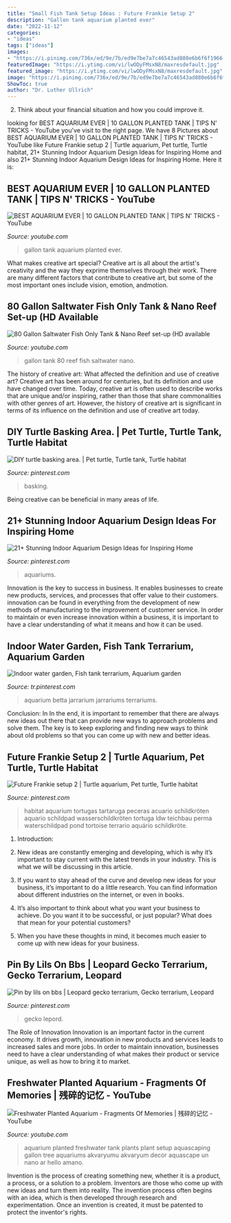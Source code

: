 ```yaml
---
title: "Small Fish Tank Setup Ideas : Future Frankie Setup 2"
description: "Gallon tank aquarium planted ever"
date: "2022-11-12"
categories:
- "ideas"
tags: ["ideas"]
images:
- "https://i.pinimg.com/736x/ed/9e/7b/ed9e7be7a7c46543ad880e6b6f6f1966.jpg"
featuredImage: "https://i.ytimg.com/vi/lwODyFMsxN8/maxresdefault.jpg"
featured_image: "https://i.ytimg.com/vi/lwODyFMsxN8/maxresdefault.jpg"
image: "https://i.pinimg.com/736x/ed/9e/7b/ed9e7be7a7c46543ad880e6b6f6f1966.jpg"
ShowToc: true
author: "Dr. Luther Ullrich"
---
```



2. Think about your financial situation and how you could improve it.

	

		
looking for BEST AQUARIUM EVER | 10 GALLON PLANTED TANK | TIPS N&#039; TRICKS - YouTube you've visit to the right page. We have 8 Pictures about BEST AQUARIUM EVER | 10 GALLON PLANTED TANK | TIPS N&#039; TRICKS - YouTube like Future Frankie setup 2 | Turtle aquarium, Pet turtle, Turtle habitat, 21+ Stunning Indoor Aquarium Design Ideas for Inspiring Home and also 21+ Stunning Indoor Aquarium Design Ideas for Inspiring Home. Here it is:
		
    
## BEST AQUARIUM EVER | 10 GALLON PLANTED TANK | TIPS N&#039; TRICKS - YouTube

<img loading=lazy src="http://i1.ytimg.com/vi/f9ahIBvU9LQ/maxresdefault.jpg" onerror="this.onerror=null;this.src='https://tse2.mm.bing.net/th?id=OIP.pXn5CQoGwA7JK9UQ6dC5EAHaEK&amp;pid=15.1';" alt="BEST AQUARIUM EVER | 10 GALLON PLANTED TANK | TIPS N&#039; TRICKS - YouTube">

_Source: youtube.com_

>gallon tank aquarium planted ever. 

	

What makes creative art special?
Creative art is all about the artist's creativity and the way they exprime themselves through their work. There are many different factors that contribute to creative art, but some of the most important ones include vision, emotion, andmotion.

    
## 80 Gallon Saltwater Fish Only Tank &amp; Nano Reef Set-up (HD Available

<img loading=lazy src="https://i.ytimg.com/vi/ZhC4P-77_3s/maxresdefault.jpg" onerror="this.onerror=null;this.src='https://tse4.mm.bing.net/th?id=OIP.qxraQlXHxla1wlur3cQ0oAHaEK&amp;pid=15.1';" alt="80 Gallon Saltwater Fish Only Tank &amp; Nano Reef set-up (HD available">

_Source: youtube.com_

>gallon tank 80 reef fish saltwater nano. 

	

The history of creative art: What affected the definition and use of creative art?
Creative art has been around for centuries, but its definition and use have changed over time. Today, creative art is often used to describe works that are unique and/or inspiring, rather than those that share commonalities with other genres of art. However, the history of creative art is significant in terms of its influence on the definition and use of creative art today.

    
## DIY Turtle Basking Area. | Pet Turtle, Turtle Tank, Turtle Habitat

<img loading=lazy src="https://i.pinimg.com/736x/d6/a6/f5/d6a6f5fef8b515bea60e681c2f0da4dd.jpg" onerror="this.onerror=null;this.src='https://tse1.mm.bing.net/th?id=OIP.YCOCiFrtpS8NmfzmY7HtpAHaFj&amp;pid=15.1';" alt="DIY turtle basking area. | Pet turtle, Turtle tank, Turtle habitat">

_Source: pinterest.com_

>basking. 

	

Being creative can be beneficial in many areas of life.

    
## 21+ Stunning Indoor Aquarium Design Ideas For Inspiring Home

<img loading=lazy src="https://i.pinimg.com/736x/2c/ca/3c/2cca3cce0a8faee029559b0f10a4f48f.jpg" onerror="this.onerror=null;this.src='https://tse3.mm.bing.net/th?id=OIP.QVHw6W6PuMpCszuy0PAYgQHaJR&amp;pid=15.1';" alt="21+ Stunning Indoor Aquarium Design Ideas for Inspiring Home">

_Source: pinterest.com_

>aquariums. 

	

Innovation is the key to success in business. It enables businesses to create new products, services, and processes that offer value to their customers. innovation can be found in everything from the development of new methods of manufacturing to the improvement of customer service. In order to maintain or even increase innovation within a business, it is important to have a clear understanding of what it means and how it can be used.

    
## Indoor Water Garden, Fish Tank Terrarium, Aquarium Garden

<img loading=lazy src="https://i.pinimg.com/736x/ed/9e/7b/ed9e7be7a7c46543ad880e6b6f6f1966.jpg" onerror="this.onerror=null;this.src='https://tse3.mm.bing.net/th?id=OIP.tLQmys6tVtlwAMPnYeW5dQHaJ3&amp;pid=15.1';" alt="Indoor water garden, Fish tank terrarium, Aquarium garden">

_Source: tr.pinterest.com_

>aquarium betta jarrarium jarrariums terrariums. 

	

Conclusion: In
In the end, it is important to remember that there are always new ideas out there that can provide new ways to approach problems and solve them. The key is to keep exploring and finding new ways to think about old problems so that you can come up with new and better ideas.

    
## Future Frankie Setup 2 | Turtle Aquarium, Pet Turtle, Turtle Habitat

<img loading=lazy src="https://i.pinimg.com/736x/ab/d5/7c/abd57c186a27b2a329dfe150c107f23d.jpg" onerror="this.onerror=null;this.src='https://tse1.mm.bing.net/th?id=OIP.Rh9LLV7NjRttGag5wZBrFwHaES&amp;pid=15.1';" alt="Future Frankie setup 2 | Turtle aquarium, Pet turtle, Turtle habitat">

_Source: pinterest.com_

>habitat aquarium tortugas tartaruga peceras acuario schildkröten aquario schildpad wasserschildkröten tortuga ldw teichbau perma waterschildpad pond tortoise terrario aquário schildkröte. 

	

1. Introduction:
1. New ideas are constantly emerging and developing, which is why it’s important to stay current with the latest trends in your industry. This is what we will be discussing in this article.
2. If you want to stay ahead of the curve and develop new ideas for your business, it’s important to do a little research. You can find information about different industries on the internet, or even in books.

3. It’s also important to think about what you want your business to achieve. Do you want it to be successful, or just popular? What does that mean for your potential customers?

4. When you have these thoughts in mind, it becomes much easier to come up with new ideas for your business.

    
## Pin By Lils On Bbs | Leopard Gecko Terrarium, Gecko Terrarium, Leopard

<img loading=lazy src="https://i.pinimg.com/736x/93/50/46/9350460774a898a4bc7dbf4f987b22ff.jpg" onerror="this.onerror=null;this.src='https://tse3.mm.bing.net/th?id=OIP.pdcmOZ45De3Hr2d2xMI_OQHaF5&amp;pid=15.1';" alt="Pin by lils on bbs | Leopard gecko terrarium, Gecko terrarium, Leopard">

_Source: pinterest.com_

>gecko lepord. 

	

The Role of Innovation
Innovation is an important factor in the current economy. It drives growth, innovation in new products and services leads to increased sales and more jobs. In order to maintain innovation, businesses need to have a clear understanding of what makes their product or service unique, as well as how to bring it to market.

    
## Freshwater Planted Aquarium - Fragments Of Memories | 残碎的记忆 - YouTube

<img loading=lazy src="https://i.ytimg.com/vi/lwODyFMsxN8/maxresdefault.jpg" onerror="this.onerror=null;this.src='https://tse2.mm.bing.net/th?id=OIP.-ND6Q85OqHt5Uo_h62Y3xwHaEK&amp;pid=15.1';" alt="Freshwater Planted Aquarium - Fragments Of Memories | 残碎的记忆 - YouTube">

_Source: youtube.com_

>aquarium planted freshwater tank plants plant setup aquascaping gallon tree aquariums akvaryumu akvaryum decor aquascape un nano ar hello amano. 

	

Invention is the process of creating something new, whether it is a product, a process, or a solution to a problem. Inventors are those who come up with new ideas and turn them into reality. The invention process often begins with an idea, which is then developed through research and experimentation. Once an invention is created, it must be patented to protect the inventor's rights.

